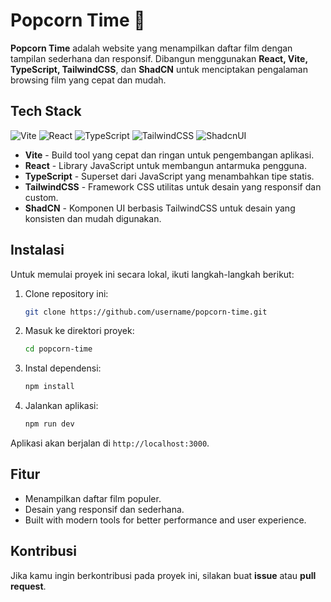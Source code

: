 # Popcorn Time 🍿

**Popcorn Time** adalah website yang menampilkan daftar film dengan tampilan sederhana dan responsif. Dibangun menggunakan **React, Vite, TypeScript, TailwindCSS**, dan **ShadCN** untuk menciptakan pengalaman browsing film yang cepat dan mudah.

## Tech Stack

![Vite](https://img.shields.io/badge/Vite-646CFF?style=for-the-badge&logo=Vite&logoColor=white)
![React](https://img.shields.io/badge/react-%2320232a.svg?style=for-the-badge&logo=react&logoColor=%2361DAFB)
![TypeScript](https://img.shields.io/badge/typescript-%23007ACC.svg?style=for-the-badge&logo=typescript&logoColor=white)
![TailwindCSS](https://img.shields.io/badge/tailwindcss-%2338B2AC.svg?style=for-the-badge&logo=tailwind-css&logoColor=white)
![ShadcnUI](https://img.shields.io/badge/shadcn/ui-000000?style=for-the-badge&logo=shadcn/ui&logoColor=white)

- **Vite** - Build tool yang cepat dan ringan untuk pengembangan aplikasi.
- **React** - Library JavaScript untuk membangun antarmuka pengguna.
- **TypeScript** - Superset dari JavaScript yang menambahkan tipe statis.
- **TailwindCSS** - Framework CSS utilitas untuk desain yang responsif dan custom.
- **ShadCN** - Komponen UI berbasis TailwindCSS untuk desain yang konsisten dan mudah digunakan.

## Instalasi

Untuk memulai proyek ini secara lokal, ikuti langkah-langkah berikut:

1. Clone repository ini:

   ```bash
   git clone https://github.com/username/popcorn-time.git
   ```

2. Masuk ke direktori proyek:

   ```bash
   cd popcorn-time
   ```

3. Instal dependensi:

   ```bash
   npm install
   ```

4. Jalankan aplikasi:
   ```bash
   npm run dev
   ```

Aplikasi akan berjalan di `http://localhost:3000`.

## Fitur

- Menampilkan daftar film populer.
- Desain yang responsif dan sederhana.
- Built with modern tools for better performance and user experience.

## Kontribusi

Jika kamu ingin berkontribusi pada proyek ini, silakan buat **issue** atau **pull request**.
